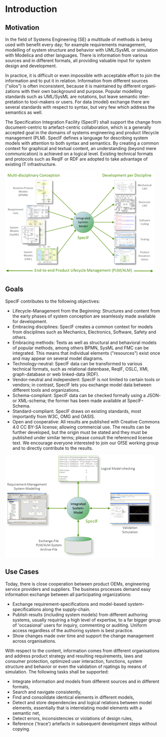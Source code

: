 ﻿# Introduction

## Motivation

In the field of Systems Engineering (SE) a multitude of methods is being used with benefit every day; 
for example requirements mana­gement, modelling of system structure and behavior with UML/SysML or simulation with 
Modelica and other languages. There is infor­mation from various sources and in different formats, all providing valuable 
input for system design and development.

In practice, it is difficult or even impossible with acceptable effort to join the information and to put it in relation. 
Information from diffe­rent sources ("silos") is often inconsistent, because it is main­tained by different organi­zations 
with their own background and purpose. Popular modelling standards such as UML/SysML are notations, but leave semantic 
inter­pretation to tool-makers or users. For data (model) exchange there are several standards with respect to syntax, 
but very few which address the semantics as well.

The Specification Integration Facility (SpecIF) shall support the change from document-centric to artefact-centric colla­boration, which is a generally accepted goal in the domains of systems engineering and product lifecycle management (PLM). SpecIF defines a language for describing system models with attention to both syntax and semantics. By creating a common context for graphical and textual content, an understanding (beyond mere communi­cation) is achieved on a logical level. Existing technical formats and protocols such as ReqIF or RDF are adopted to take advantage of existing IT infra­structure.

![End-to-end product lifecycle management](./images/End-to-end-Product-Lifecycle-Management-en-960-2ba1f6c4.png)

## Goals

SpecIF contributes to the following objectives:

* Lifecycle-Management from the Beginning: Structures and content from the early phases of system conception are seam­lessly made available for development.
* Embracing disciplines: SpecIF creates a common context for models from disciplines such as Mechanics, Electronics, Software, Safety and others.
* Embracing methods: Texts as well as structural and behavioral models of popular methods, among others BPMN, SysML and FMC can be integrated. This means that individual elements ("resources") exist once and may appear on several model diagrams.
* Technology-neutral: SpecIF data can be transformed to various technical formats, such as relational datenbase, ReqIF, OSLC, XMI, graph-database or web linked-data (RDF).
* Vendor-neutral and independent: SpecIF is not limited to certain tools or vendors; in contrast, SpecIF lets you exchange model data between different tools and organizations.
* Schema-compliant: SpecIF data can be checked formally using a JSON- or XML-schema; the former has been made available at SpecIF-Schema.
* Standard-compliant: SpecIF draws on existing standards, most importantly from W3C, OMG and OASIS.
* Open and cooperative: All results are published with Creative Commons 4.0 CC BY-SA license; allowing commercial use. The results can be further developed, but the origin must be stated and they must be published under similar terms; please consult the referenced license text. We encou­rage everyone interested to join our GfSE working group and to directly contribute to the results.

![End-to-end product lifecycle management](./images/Specif-Goals-en-960-b271de15.png)

## Use Cases

Today, there is close cooperation between product OEMs, engineering service providers and suppliers. The business processes demand easy information exchange between all participating organizations:

* Exchange requirement-specifications and model-based system-specifications along the supply-chain.
* Publish results (including system models) from different authoring systems, usually requiring a high level of expertise, to a far bigger group of 'occasional' users for inquiry, commenting or auditing. Uniform access regardless of the authoring system is best practice.
* Show changes made over time and support the change management across organisations.

With respect to the content, information comes from different organisations and address product strategy and resulting requirements, laws and consumer protection, optimized user interaction, functions, system structure and behavior or even the validation of rqatings by means of simulation. The following tasks shall be supported:

* Integrate information and models from different sources and in different formats,
* Search and navigate consistently,
* Find and consolidate identical elements in different models,
* Detect and store dependencies and logical relations between model elements, essentially that is interrelating model elements with a semantic net,
* Detect errors, inconsistencies or violations of design rules,
* Reference ('trace') artefacts in subsequent development steps without copying.


